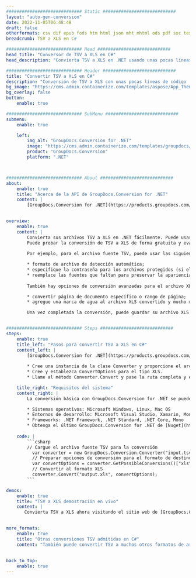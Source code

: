 ```yaml
---
############################# Static ############################
layout: "auto-gen-conversion"
date: 2022-11-05T06:48:48
draft: false
otherformats: csv dif epub fods htm html json mht mhtml ods pdf sxc tex tsv xlam xls xlsb xlsm xlsx xlt xltm xltx xml xps
breadcrumb: TSV a XLS en C#

############################# Head ############################
head_title: "Conversor de TSV a XLS en C#"
head_description: "Convierta TSV a XLS en .NET usando unas pocas líneas de código. Utilice la API de conversión de documentos de GroupDocs para convertir más de 160 formatos de archivo."

############################# Header ############################
title: "Convertir TSV a XLS en C#"
description: "Conversión de TSV a XLS con unas pocas líneas de código .NET"
bg_image: "https://cms.admin.containerize.com/templates/aspose/App_Themes/V3/images/bg/header1.png"
bg_overlay: false
button:
    enable: true

############################# SubMenu ############################
submenu:
    enable: true

    left:
        img_alt: "GroupDocs.Conversion for .NET"
        image: "https://cms.admin.containerize.com/templates/groupdocs/images/product-logos/90x90-noborder/groupdocs-conversion-net.png"
        product: "GroupDocs.Conversion"
        platform: ".NET"



############################# About ############################
about:
    enable: true
    title: "Acerca de la API de GroupDocs.Conversion for .NET"
    content: |
        [GroupDocs.Conversion for .NET](https://products.groupdocs.com/conversion/net/) se puede usar para convertir Microsoft Word, Excel, PowerPoint, PDF, Visio y otros formatos. GroupDocs.Conversion es una API independiente que es adecuada para sistemas internos y de back-end donde se requiere un alto rendimiento. No depende de ningún software como Microsoft u Open Office.
    

overview:
    enable: true
    content: |
        Convierta sus archivos TSV a XLS en .NET fácilmente. Puede usar solo un par de líneas de código C# en cualquier plataforma de su elección, como Windows, Linux, macOS.
        Puede probar la conversión de TSV a XLS de forma gratuita y evaluar la calidad de los resultados de la conversión. Junto con los escenarios de conversión de archivos simples, puede probar opciones más avanzadas para cargar el archivo de origen TSV y para guardar el resultado de salida XLS. 
        
        Por ejemplo, para el archivo fuente TSV, puede usar las siguientes opciones de carga:

        * formato de archivo de detección automática;
        * especifique la contraseña para los archivos protegidos (si el formato de archivo lo admite);
        * reemplace las fuentes que faltan para preservar la apariencia del documento.
        
        También hay opciones de conversión avanzadas para el archivo XLS:

        * convertir página de documento específico o rango de página;
        * agregue una marca de agua al archivo XLS convertido y mucho más.

        Una vez completada la conversión, puede guardar su archivo XLS en la ruta del archivo local o en cualquier almacenamiento de terceros como FTP, Amazon S3, Google Drive, Dropbox, etc. Tenga en cuenta que para convertir TSV a XLS no es necesario instalar ningún software adicional, como MS Office, Open Office, Adobe Acrobat Reader, etc.


############################# Steps ############################
steps:
    enable: true
    title_left: "Pasos para convertir TSV a XLS en C#"
    content_left: |
        [GroupDocs.Conversion for .NET](https://products.groupdocs.com/conversion/net/) facilita a los desarrolladores convertir un archivo TSV a XLS con unas pocas líneas de código.
        
        * Cree una instancia de la clase Converter y proporcione el archivo TSV con la ruta completa
        * Cree y establezca ConvertOptions para el tipo XLS.
        * Llame al método Converter.Convert y pase la ruta completa y el formato (XLS) como parámetro

    title_right: "Requisitos del sistema"
    content_right: |
        La conversión básica con GroupDocs.Conversion for .NET se puede realizar en unos pocos pasos simples. Nuestras API son compatibles con todas las principales plataformas y sistemas operativos. Antes de ejecutar el código a continuación, asegúrese de tener instalados los siguientes requisitos previos en su sistema.

        * Sistemas operativos: Microsoft Windows, Linux, Mac OS
        * Entornos de desarrollo: Microsoft Visual Studio, Xamarin, MonoDevelop
        * Frameworks: .NET Framework, .NET Standard, .NET Core, Mono
        * Obtenga el último GroupDocs.Conversion for .NET de [Nuget](https://www.nuget.org/packages/groupdocs.conversion)
         
    code: |
        ```csharp    
        // Cargue el archivo fuente TSV para la conversión
          var converter = new GroupDocs.Conversion.Converter("input.tsv");
          // Preparar opciones de conversión para el formato de destino XLS
          var convertOptions = converter.GetPossibleConversions()["xls"].ConvertOptions;
          // Convertir al formato XLS
          converter.Convert("output.xls", convertOptions);
        ```

demos:
    enable: true
    title: "TSV a XLS demostración en vivo"
    content: |
       Convierta TSV a XLS ahora visitando el sitio web de [GroupDocs.Conversion App](https://products.groupdocs.app/conversion/family). La demostración en línea tiene las siguientes ventajas
          

more_formats:
    enable: true
    title: "Otras conversiones TSV admitidas en C#"
    content: "También puede convertir TSV a muchos otros formatos de archivo. Consulte la lista a continuación."
       
       
back_to_top:
    enable: true
---
```

